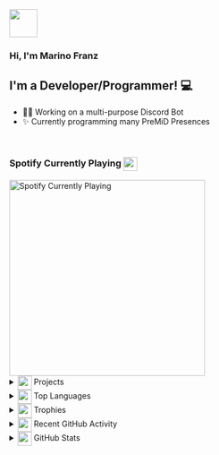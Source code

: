 <img src="https://github.com/marinofranz/marinofranz/raw/master/assets/6391_ablobwave.gif" width="50" />
<h3>Hi, I'm Marino Franz</h3>

## I'm a Developer/Programmer! 💻
- 👨‍💻 Working on a multi-purpose Discord Bot
- ✨ Currently programming many PreMiD Presences

<br />

### Spotify Currently Playing <img src="https://discord.com/assets/658d047ef378c3147a9d8d3a01fef268.svg" align="center" width="25" />

<img src="https://novatorem-iota-azure.vercel.app/api/spotify" alt="Spotify Currently Playing" width="350" />

<br />

<details>
    <summary><img src="https://discord.com/assets/09204f6a96455580e749454b7449aa82.svg" align="center" width="25" /> Projects</summary><br />
    
[![](https://github-readme-stats.vercel.app/api/pin/?username=marinofranz&repo=generator-marino-gen)](https://github.com/marinofranz/generator-marino-gen)
[![](https://github-readme-stats.vercel.app/api/pin/?username=marinofranz&repo=upbeatradio)](https://github.com/marinofranz/upbeatradio)
</details>

<details>
    <summary><img src="https://discord.com/assets/1b3817ca3b1dc991baefdb3079ed0624.svg" align="center" width="25" /> Top Languages</summary><br />
    
[![](https://github-readme-stats.vercel.app/api/top-langs?username=marinofranz&hide=Shell&langs_count=10)](https://github.com/marinofranz/generator-marino-gen)
</details>

<details>
    <summary><img src="https://discord.com/assets/0a00e865c445d42dfb9f64bedfab8cf8.svg" align="center" width="25" /> Trophies</summary><br />
    
[![](https://github-profile-trophy.vercel.app/?username=marinofranz&row=2&column=3)](https://github.com/marinofranz)
</details>

<details>
    <summary><img src="https://discord.com/assets/bcca43b1c7aa91d47f62962ce2422ae1.svg" align="center" width="25" /> Recent GitHub Activity</summary>

<!--START_SECTION:activity-->
1. 🎉 Merged PR [#1](https://github.com/marinofranz/portainer-installer/pull/1) in [marinofranz/portainer-installer](https://github.com/marinofranz/portainer-installer)
2. 💪 Opened PR [#1](https://github.com/marinofranz/portainer-installer/pull/1) in [marinofranz/portainer-installer](https://github.com/marinofranz/portainer-installer)
3. 💪 Opened PR [#298](https://github.com/pterodactyl/documentation/pull/298) in [pterodactyl/documentation](https://github.com/pterodactyl/documentation)
4. 🎉 Merged PR [#2](https://github.com/marinofranz/HRVY-api/pull/2) in [marinofranz/HRVY-api](https://github.com/marinofranz/HRVY-api)
5. 🎉 Merged PR [#1](https://github.com/marinofranz/HRVY-api/pull/1) in [marinofranz/HRVY-api](https://github.com/marinofranz/HRVY-api)
<!--END_SECTION:activity-->
</details>

<details>
    <summary><img src="https://discord.com/assets/7b4003ce2786fcf382c6b1ba5ac08f24.svg" align="center" width="25" /> GitHub Stats</summary>
    <br />
    <img align="left" alt="codeSTACKr's Github Stats" src="https://github-readme-stats.vercel.app/api?username=marinofranz&show_icons=true&bg_color=360,ffffff,e6f4ff" />
</details>
